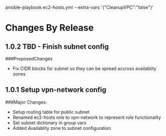 ansible-playbook ec2-hosts.yml --extra-vars '{"CleanupVPC":"false"}'

Changes By Release
==========================

## 1.0.2 TBD - Finish subnet config

###ProposedChanges

* Fix CIDR blocks for subnet so they can be spread accross availablity zones


## 1.0.1 Setup vpn-network config

###Major Changes:

* Setup routing table for public subnet
* Renamed ec2-hosts role to vpn-network to represent role functionality
* Set subnet dictionary in group vars
* Added Availablity zone to subnet configuration


